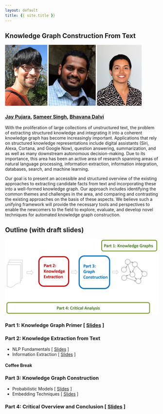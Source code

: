 ```yaml
---
layout: default
title: {{ site.title }}
---
```


## Knowledge Graph Construction From Text

<a href="https://www.jaypujara.org/"><img alt="Jay Pujara" src="img/jay.png" height="200px"></a>
<a href="http://sameersingh.org/"><img alt="Sameer Singh" src="img/sameer.png" height="200px"></a>
<a href="http://allenai.org/team/bhavanad/"><img alt="Bhavana Dalvi" src="img/bhavana.png" height="200px"></a>

### [Jay Pujara](https://www.jaypujara.org/), [Sameer Singh](http://sameersingh.org/), [Bhavana Dalvi](http://allenai.org/team/bhavanad/)

With the proliferation of large collections of unstructured text, the problem of extracting structured knowledge and integrating it into a coherent knowledge graph has become increasingly important.
Applications that rely on structured knowledge representations include digital assistants (Siri, Alexa, Cortana, and Google Now), question answering, summarization, and as well as many downstream autonomous decision-making.
Due to its importance, this area has been an active area of research spanning areas of natural language processing, information extraction, information integration, databases, search, and machine learning.

<!--
The variety and complexity of the available scholarly work, however, makes it difficult for a newcomer to familiarize themselves with the field.
Knowledge graph construction has been decomposed into a large number of inter-dependent and sometimes overlapping tasks, such as the traditional natural language processing, semantic parsing, entity extraction, entity disambiguation and linking, identification and classification of relations, and completion of the knowledge graph.
The kinds of machine learning approaches have also been quite varied, ranging from classification/clustering, probabilistic graphical models, probabilistic logic formulations, matrix/tensor factorization-based approaches, and more recently, deep learning.
There are also a plethora of existing systems that have been proposed, including from top universities such as Stanford (DeepDive), Carnegie Mellon (NELL), University of Washington (OpenIE), Mannheim (DBpedia), and the Max Planck Institut Informatik (YAGO, WebChild) among others.
This diverse and fragmented literature poses a significant roadblock for newcomers to contribute to the field.

We are designing our tutorial to address this barrier.
-->

Our goal is to present an accessible and structured overview of the existing approaches to extracting candidate facts from text and incorporating these into a well-formed knowledge graph. Our approach includes identifying the common themes and challenges in the area, and comparing and contrasting the existing approaches on the basis of these aspects.
We believe such a unifying framework will provide the necessary tools and perspectives to enable the newcomers to the field to explore, evaluate, and develop novel techniques for automated knowledge graph construction.

## Outline (with draft slides)

![Tutorial Overview](img/overview.png "Overview of the Tutorial")

### Part 1: Knowledge Graph Primer \[ [Slides](slides/Part1_Intro.pdf) \]

### Part 2: Knowledge Extraction from Text

- NLP Fundamentals \[ [Slides](slides/Part2a_NLP.pdf) \]
- Information Extraction \[ [Slides](slides/Part2b_IE.pdf) \]

#### Coffee Break

### Part 3: Knowledge Graph Construction

- Probabilistic Models \[ [Slides](slides/Part3a_Prob.pdf) \]
- Embedding Techniques \[ [Slides](slides/Part3b_Embds.pdf) \]

### Part 4: Critical Overview and Conclusion \[ [Slides](slides/Part4_Summary.pdf) \]
